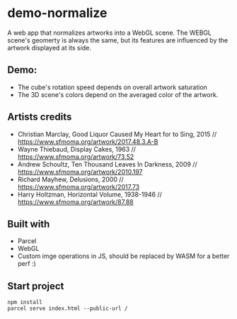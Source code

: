 # demo-normalize 

A web app that normalizes artworks into a WebGL scene. 
The WEBGL scene's geomerty is always the same, but its features are influenced by the artwork displayed at its side.

## Demo:  

* The cube's rotation speed depends on overall artwork saturation 
* The 3D scene's colors depend on the averaged color of the artwork. 



## Artists credits 

* Christian Marclay, Good Liquor Caused My Heart for to Sing, 2015 // https://www.sfmoma.org/artwork/2017.48.3.A-B
* Wayne Thiebaud, Display Cakes, 1963 // https://www.sfmoma.org/artwork/73.52
* Andrew Schoultz, Ten Thousand Leaves In Darkness, 2009 // https://www.sfmoma.org/artwork/2010.197
* Richard Mayhew, Delusions, 2000 // https://www.sfmoma.org/artwork/2017.73
* Harry Holtzman, Horizontal Volume, 1938-1946 // https://www.sfmoma.org/artwork/87.88

## Built with  
* Parcel
* WebGL 
* Custom imge operations in JS, should be replaced by WASM for a better perf :)

## Start project 

```
npm install
parcel serve index.html --public-url /
```
